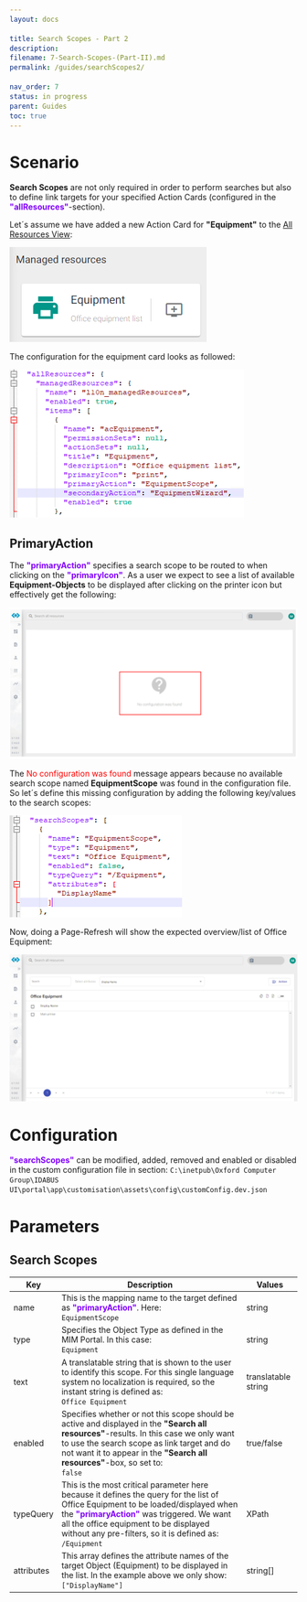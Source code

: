 ```yaml
---
layout: docs

title: Search Scopes - Part 2
description:
filename: 7-Search-Scopes-(Part-II).md
permalink: /guides/searchScopes2/

nav_order: 7
status: in progress
parent: Guides
toc: true
---
```

# Scenario

**Search Scopes** are not only required in order to perform searches but also to define link targets for your specified Action Cards (configured in the <span style="color: #8000FC">**"allResources"**</span>-section).

Let´s assume we have added a new Action Card for **"Equipment"** to the [All Resources View](https://oxcoteam.visualstudio.com/OCG%20UI/_wiki/wikis/OCG-UI.wiki/732/(5)-All-Resources):

![image.png](/img/image-4e0b7433-0911-4ec4-b94d-98f6950c3f0c.png)

The configuration for the equipment card looks as followed:

![image.png](/img/image-14e258ca-1346-40ff-b08a-55159a5dfde8.png)

## PrimaryAction

The <span style="color: #8000FC">**"primaryAction"**</span> specifies a search scope to be routed to when clicking on the <span style="color: #8000FC">**"primaryIcon"**</span>. As a user we expect to see a list of available **Equipment-Objects** to be displayed after clicking on the printer icon but effectively get the following:

![image.png](/img/image-e3afd976-3817-4a06-a0c2-184ca7c90c42.png)

The <span style="color: red;">No configuration was found</span> message appears because no available search scope named **EquipmentScope** was found in the configuration file. So let´s define this missing configuration by adding the following key/values to the search scopes:

![image.png](/img/image-23f8e409-7e76-45b4-b335-a15eb5846a5c.png)

Now, doing a Page-Refresh will show the expected overview/list of Office Equipment:

![image.png](/img/image-c3fe09de-7790-425f-90e1-888825036330.png)

# Configuration

<span style="color: #8000FC">**"searchScopes"**</span> can be modified, added, removed and enabled or disabled in the custom configuration file in section:
`C:\inetpub\Oxford Computer Group\IDABUS UI\portal\app\customisation\assets\config\customConfig.dev.json`

# Parameters
## Search Scopes
| Key | Description | Values |
|--|--|--|
| name | This is the mapping name to the target defined as <span style="color: #8000FC">**"primaryAction"**</span>. Here:<br/>`EquipmentScope` | string |
| type | Specifies the Object Type as defined in the MIM Portal. In this case:<br/>`Equipment` | string |
| text | A translatable string that is shown to the user to identify this scope. For this single language system no localization is required, so the instant string is defined as:<br/>`Office Equipment` | translatable string |
| enabled | Specifies whether or not this scope should be active and displayed in the **"Search all resources"**-results. In this case we only want to use the search scope as link target and do not want it to appear in the **"Search all resources"**-box, so set to:<br/>`false`| true/false |
| typeQuery | This is the most critical parameter here because it defines the query for the list of Office Equipment to be loaded/displayed when the <span style="color: #8000FC">**"primaryAction"**</span> was triggered. We want all the office equipment to be displayed without any pre-filters, so it is defined as:<br/>`/Equipment`| XPath |
| attributes | This array defines the attribute names of the target Object (Equipment) to be displayed in the list. In the example above we only show:<br/>`["DisplayName"]`| string[] |
